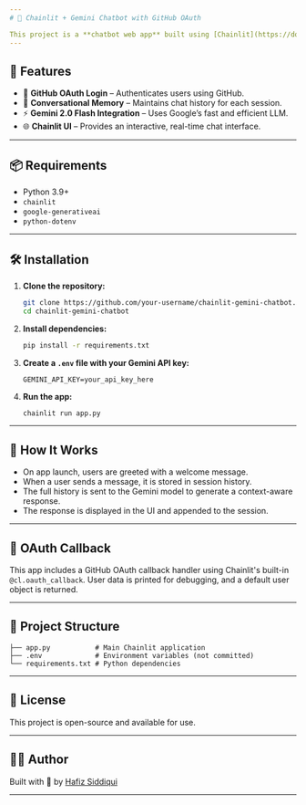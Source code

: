 ```yaml
---
# 🤖 Chainlit + Gemini Chatbot with GitHub OAuth

This project is a **chatbot web app** built using [Chainlit](https://docs.chainlit.io) and **Google's Gemini 2.0 Flash** model. It features GitHub OAuth login and maintains a conversation history using Chainlit's session management.
---
```


## 🚀 Features

- 🔐 **GitHub OAuth Login** – Authenticates users using GitHub.
- 💬 **Conversational Memory** – Maintains chat history for each session.
- ⚡ **Gemini 2.0 Flash Integration** – Uses Google’s fast and efficient LLM.
- 🌐 **Chainlit UI** – Provides an interactive, real-time chat interface.

---

## 📦 Requirements

- Python 3.9+
- `chainlit`
- `google-generativeai`
- `python-dotenv`

---

## 🛠️ Installation

1. **Clone the repository:**

   ```bash
   git clone https://github.com/your-username/chainlit-gemini-chatbot.git
   cd chainlit-gemini-chatbot
   ```

2. **Install dependencies:**

   ```bash
   pip install -r requirements.txt
   ```

3. **Create a `.env` file with your Gemini API key:**

   ```
   GEMINI_API_KEY=your_api_key_here
   ```

4. **Run the app:**

   ```bash
   chainlit run app.py
   ```

---

## 🧠 How It Works

- On app launch, users are greeted with a welcome message.
- When a user sends a message, it is stored in session history.
- The full history is sent to the Gemini model to generate a context-aware response.
- The response is displayed in the UI and appended to the session.

---

## 🔑 OAuth Callback

This app includes a GitHub OAuth callback handler using Chainlit's built-in `@cl.oauth_callback`. User data is printed for debugging, and a default user object is returned.

---

## 📁 Project Structure

```
├── app.py           # Main Chainlit application
├── .env             # Environment variables (not committed)
└── requirements.txt # Python dependencies
```

---

## 📝 License

This project is open-source and available for use.

---

## 🙋‍♂️ Author

Built with 💙 by [Hafiz Siddiqui](https://x.com/hafiz_siddiqui_)

---
